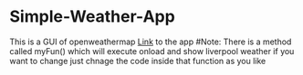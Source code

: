 # Simple-Weather-App
This is a GUI of openweathermap
[Link](https://awaisrafiq410.github.io/Simple-Weather-App/) to the app 
#Note:
There is a method called myFun() which will execute onload and show liverpool weather if you want to change just chnage the code inside that function as you like
